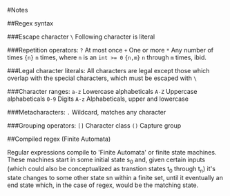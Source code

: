 #Notes

##Regex syntax

###Escape character
`\` Following character is literal

###Repetition operators:
`?` At most once
`+` One or more
`*` Any number of times
`{n}` `n` times, where `n` is an `int >= 0`
`{n,m}` `n` through `m` times, ibid.

###Legal character literals:
All characters are legal except those which overlap with the
special characters, which must be escaped with `\`

###Character ranges:
`a-z` Lowercase alphabeticals
`A-Z` Uppercase alphabeticals
`0-9` Digits
`A-z` Alphabeticals, upper and lowercase

###Metacharacters:
`.` Wildcard, matches any character

###Grouping operators:
`[]` Character class
`()` Capture group


##Compiled regex (Finite Automata)

Regular expressions compile to 'Finite Automata' or finite state machines.
These machines start in some initial state s<sub>0</sub> and, given certain
inputs (which could also be conceptualized as transtion states t<sub>0</sub>
through t<sub>n</sub>) it's state changes to some other state sn within a
finite set, until it eventually an end state which, in the case of regex, would
be the matching state.
